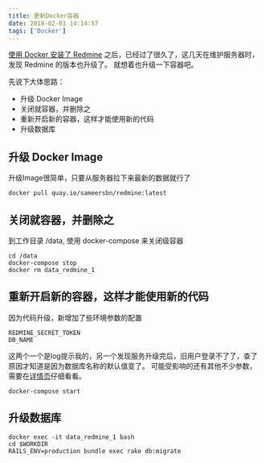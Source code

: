 ```yaml
---
title: 更新Docker容器
date: 2018-02-01 14:14:57
tags: ['Docker']
---
```


[使用 Docker 安装了 Redmine][1] 之后，已经过了很久了，这几天在维护服务器时，发现 Redmine 的版本也升级了。
就想着也升级一下容器吧。

先说下大体思路：

- 升级 Docker Image
- 关闭就容器，并删除之
- 重新开启新的容器，这样才能使用新的代码
- 升级数据库


## 升级 Docker Image

升级Image很简单，只要从服务器拉下来最新的数据就行了

    docker pull quay.io/sameersbn/redmine:latest


## 关闭就容器，并删除之

到工作目录 /data, 使用 docker-compose 来关闭级容器

    cd /data
    docker-compose stop
    docker rm data_redmine_1


## 重新开启新的容器，这样才能使用新的代码


因为代码升级，新增加了些环境参数的配置


    REDMINE_SECRET_TOKEN
    DB_NAME

这两个一个是log提示我的，另一个发现服务升级完后，旧用户登录不了了，查了原因才知道是因为数据库名称的默认值变了。
可能受影响的还有其他不少参数，需要在[详情页](https://hub.docker.com/r/sameersbn/redmine/)仔细看看。

    docker-compose start

## 升级数据库

    docker exec -it data_redmine_1 bash
    cd $WORKDIR
    RAILS_ENV=production bundle exec rake db:migrate

[1]: /2015/10/30/%E4%BD%BF%E7%94%A8-docker-%E6%9D%A5%E5%AE%89%E8%A3%85-redmine-%E5%B9%B6%E7%BB%93%E5%90%88-gitolite-%E4%BD%BF%E7%94%A8/
